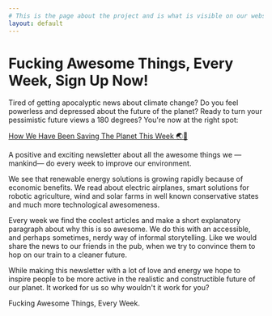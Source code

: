 ```yaml
---
# This is the page about the project and is what is visible on our website at http://howwehavebeensavingtheplanetthisweek.com
layout: default
---
```


# Fucking Awesome Things, Every Week, Sign Up Now!

Tired of getting apocalyptic news about climate change? Do you feel powerless and depressed about the future of the planet? Ready to turn your pessimistic future views a 180 degrees? You're now at the right spot:

[How We Have Been Saving The Planet This Week 🌏👊](http://www.howwehavebeensavingtheplanetthisweek.com/)

A positive and exciting newsletter about all the awesome things we —mankind— do every week to improve our environment.

We see that renewable energy solutions is growing rapidly because of economic benefits. We read about electric airplanes, smart solutions for robotic agriculture, wind and solar farms in well known conservative states and much more technological awesomeness.

Every week we find the coolest articles and make a short explanatory paragraph about why this is so awesome. We do this with an accessible, and perhaps sometimes, nerdy way of informal storytelling. Like we would share the news to our friends in the pub, when we try to convince them to hop on our train to a cleaner future.

While making this newsletter with a lot of love and energy we hope to inspire people to be more active in the realistic and constructible future of our planet. It worked for us so why wouldn't it work for you?

Fucking Awesome Things, Every Week.
